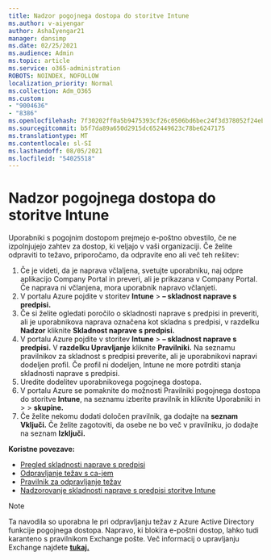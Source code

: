 ```yaml
---
title: Nadzor pogojnega dostopa do storitve Intune
ms.author: v-aiyengar
author: AshaIyengar21
manager: dansimp
ms.date: 02/25/2021
ms.audience: Admin
ms.topic: article
ms.service: o365-administration
ROBOTS: NOINDEX, NOFOLLOW
localization_priority: Normal
ms.collection: Adm_O365
ms.custom:
- "9004636"
- "8386"
ms.openlocfilehash: 7f30202ff0a5b9475393cf26c0506bd6bec24f3d378052f24ebf7f327cf84689
ms.sourcegitcommit: b5f7da89a650d2915dc652449623c78be6247175
ms.translationtype: MT
ms.contentlocale: sl-SI
ms.lasthandoff: 08/05/2021
ms.locfileid: "54025518"
---
```

# <a name="monitor-intune-conditional-access"></a>Nadzor pogojnega dostopa do storitve Intune

Uporabniki s pogojnim dostopom prejmejo e-poštno obvestilo, če ne izpolnjujejo zahtev za dostop, ki veljajo v vaši organizaciji. Če želite odpraviti to težavo, priporočamo, da odpravite eno ali več teh rešitev:

1. Če je videti, da je naprava včlaljena, svetujte uporabniku, naj odpre aplikacijo Company Portal in preveri, ali je prikazana v Company Portal. Če naprava ni včlanjena, mora uporabnik napravo včlanjeti.
1. V portalu Azure pojdite v storitev **Intune**  >  **– skladnost naprave s predpisi.** 
1. Če si želite ogledati poročilo o skladnosti naprave s predpisi in preveriti, ali je uporabnikova naprava označena kot skladna s predpisi, v razdelku **Nadzor** kliknite **Skladnost naprave s predpisi.**
1. V portalu Azure pojdite v storitev **Intune**  >  **– skladnost naprave s predpisi.** V **razdelku Upravljanje** kliknite **Pravilniki.** Na seznamu pravilnikov za skladnost s predpisi preverite, ali je uporabnikovi napravi dodeljen profil. Če profil ni dodeljen, Intune ne more potrditi stanja skladnosti naprave s predpisi.
1. Uredite dodelitev uporabnikovega pogojnega dostopa.
1. V portalu Azure se pomaknite do možnosti Pravilniki pogojnega dostopa do storitve **Intune**, na seznamu izberite pravilnik in kliknite Uporabniki in  >    >   **skupine.**
1. Če želite nekomu dodati določen pravilnik, ga dodajte na **seznam Vključi.** Če želite zagotoviti, da osebe ne bo več v pravilniku, jo dodajte na seznam **Izključi.**

**Koristne povezave:**

- [Pregled skladnosti naprave s predpisi](https://docs.microsoft.com/intune/device-compliance-get-started)
- [Odpravljanje težav s ca-jem](https://docs.microsoft.com/intune/troubleshoot-conditional-access)
- [Pravilnik za odpravljanje težav](https://docs.microsoft.com/intune/troubleshoot-policies-in-microsoft-intune)
- [Nadzorovanje skladnosti naprave s predpisi storitve Intune](https://docs.microsoft.com/intune/compliance-policy-monitor)

> [!NOTE]
> Ta navodila so uporabna le pri odpravljanju težav z Azure Active Directory funkcije pogojnega dostopa. Napravo, ki blokira e-poštni dostop, lahko tudi karanteno s pravilnikom Exchange pošte. Več informacij o upravljanju Exchange najdete [**tukaj.**](https://docs.microsoft.com/previous-versions/office/exchange-server-2010/ff959225(v=exchg.141))
